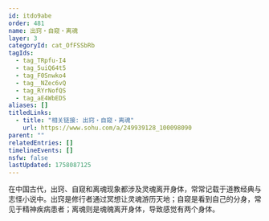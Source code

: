 ```yaml
---
id: itdo9abe
order: 481
name: 出窍・自窥・离魂
layer: 3
categoryId: cat_OfFSSbRb
tagIds:
  - tag_TRpfu-I4
  - tag_5uiQ64t5
  - tag_F0Snwko4
  - tag__NZec6vQ
  - tag_RYrNofQS
  - tag_aE4WbEDS
aliases: []
titledLinks:
  - title: "相关链接: 出窍・自窥・离魂"
    url: https://www.sohu.com/a/249939128_100098090
parent: ""
relatedEntries: []
timelineEvents: []
nsfw: false
lastUpdated: 1758087125
---
```


在中国古代，出窍、自窥和离魂现象都涉及灵魂离开身体，常常记载于道教经典与志怪小说中。出窍是修行者通过冥想让灵魂游历天地；自窥是看到自己的分身，常见于精神疾病患者；离魂则是魂魄离开身体，导致感觉有两个身体。